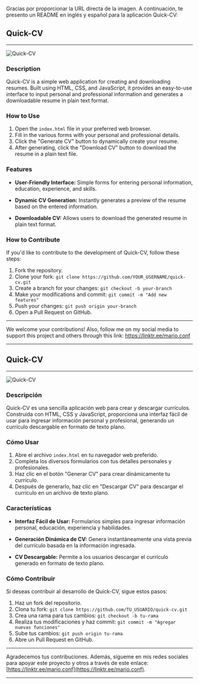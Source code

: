 Gracias por proporcionar la URL directa de la imagen. A continuación, te presento un README en inglés y español para la aplicación Quick-CV:

## Quick-CV

---

![Quick-CV](https://cdn-images.zety.com/pages/plain_text_resume_example_template_nanica.png)

### Description

Quick-CV is a simple web application for creating and downloading resumes. Built using HTML, CSS, and JavaScript, it provides an easy-to-use interface to input personal and professional information and generates a downloadable resume in plain text format.

### How to Use

1. Open the `index.html` file in your preferred web browser.
2. Fill in the various forms with your personal and professional details.
3. Click the "Generate CV" button to dynamically create your resume.
4. After generating, click the "Download CV" button to download the resume in a plain text file.

### Features

- **User-Friendly Interface:** Simple forms for entering personal information, education, experience, and skills.
  
- **Dynamic CV Generation:** Instantly generates a preview of the resume based on the entered information.

- **Downloadable CV:** Allows users to download the generated resume in plain text format.

### How to Contribute

If you'd like to contribute to the development of Quick-CV, follow these steps:

1. Fork the repository.
2. Clone your fork: `git clone https://github.com/YOUR_USERNAME/quick-cv.git`
3. Create a branch for your changes: `git checkout -b your-branch`
4. Make your modifications and commit: `git commit -m "Add new features"`
5. Push your changes: `git push origin your-branch`
6. Open a Pull Request on GitHub.
---
We welcome your contributions! Also, follow me on my social media to support this project and others through this link:  https://linktr.ee/mario.conf

---

## Quick-CV 

---

![Quick-CV](https://cdn-images.zety.com/pages/plain_text_resume_example_template_nanica.png)

### Descripción

Quick-CV es una sencilla aplicación web para crear y descargar currículos. Construida con HTML, CSS y JavaScript, proporciona una interfaz fácil de usar para ingresar información personal y profesional, generando un currículo descargable en formato de texto plano.

### Cómo Usar

1. Abre el archivo `index.html` en tu navegador web preferido.
2. Completa los diversos formularios con tus detalles personales y profesionales.
3. Haz clic en el botón "Generar CV" para crear dinámicamente tu currículo.
4. Después de generarlo, haz clic en "Descargar CV" para descargar el currículo en un archivo de texto plano.

### Características

- **Interfaz Fácil de Usar:** Formularios simples para ingresar información personal, educación, experiencia y habilidades.
  
- **Generación Dinámica de CV:** Genera instantáneamente una vista previa del currículo basada en la información ingresada.

- **CV Descargable:** Permite a los usuarios descargar el currículo generado en formato de texto plano.

### Cómo Contribuir

Si deseas contribuir al desarrollo de Quick-CV, sigue estos pasos:

1. Haz un fork del repositorio.
2. Clona tu fork: `git clone https://github.com/TU_USUARIO/quick-cv.git`
3. Crea una rama para tus cambios: `git checkout -b tu-rama`
4. Realiza tus modificaciones y haz commit: `git commit -m "Agregar nuevas funciones"`
5. Sube tus cambios: `git push origin tu-rama`
6. Abre un Pull Request en GitHub.
   
---

Agradecemos tus contribuciones. Además, sígueme en mis redes sociales para apoyar este proyecto y otros a través de este enlace: [https://linktr.ee/mario.conf](https://linktr.ee/mario.conf).

---
